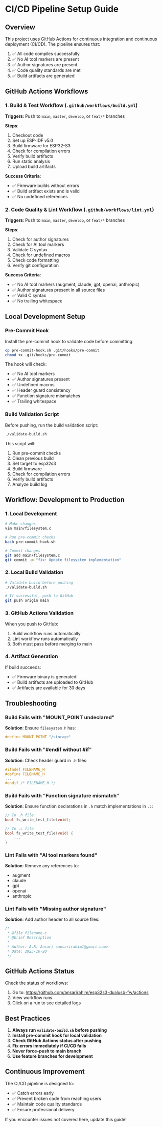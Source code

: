 # CI/CD Pipeline Setup Guide

## Overview

This project uses GitHub Actions for continuous integration and continuous deployment (CI/CD). The pipeline ensures that:

1. ✅ All code compiles successfully
2. ✅ No AI tool markers are present
3. ✅ Author signatures are present
4. ✅ Code quality standards are met
5. ✅ Build artifacts are generated

## GitHub Actions Workflows

### 1. Build & Test Workflow (`.github/workflows/build.yml`)

**Triggers**: Push to `main`, `master`, `develop`, or `feat/*` branches

**Steps**:
1. Checkout code
2. Set up ESP-IDF v5.0
3. Build firmware for ESP32-S3
4. Check for compilation errors
5. Verify build artifacts
6. Run static analysis
7. Upload build artifacts

**Success Criteria**:
- ✅ Firmware builds without errors
- ✅ Build artifact exists and is valid
- ✅ No undefined references

### 2. Code Quality & Lint Workflow (`.github/workflows/lint.yml`)

**Triggers**: Push to `main`, `master`, `develop`, or `feat/*` branches

**Steps**:
1. Check for author signatures
2. Check for AI tool markers
3. Validate C syntax
4. Check for undefined macros
5. Check code formatting
6. Verify git configuration

**Success Criteria**:
- ✅ No AI tool markers (augment, claude, gpt, openai, anthropic)
- ✅ Author signatures present in all source files
- ✅ Valid C syntax
- ✅ No trailing whitespace

## Local Development Setup

### Pre-Commit Hook

Install the pre-commit hook to validate code before committing:

```bash
cp pre-commit-hook.sh .git/hooks/pre-commit
chmod +x .git/hooks/pre-commit
```

The hook will check:
- ✅ No AI tool markers
- ✅ Author signatures present
- ✅ Undefined macros
- ✅ Header guard consistency
- ✅ Function signature mismatches
- ✅ Trailing whitespace

### Build Validation Script

Before pushing, run the build validation script:

```bash
./validate-build.sh
```

This script will:
1. Run pre-commit checks
2. Clean previous build
3. Set target to esp32s3
4. Build firmware
5. Check for compilation errors
6. Verify build artifacts
7. Analyze build log

## Workflow: Development to Production

### 1. Local Development

```bash
# Make changes
vim main/filesystem.c

# Run pre-commit checks
bash pre-commit-hook.sh

# Commit changes
git add main/filesystem.c
git commit -m "fix: Update filesystem implementation"
```

### 2. Local Build Validation

```bash
# Validate build before pushing
./validate-build.sh

# If successful, push to GitHub
git push origin main
```

### 3. GitHub Actions Validation

When you push to GitHub:
1. Build workflow runs automatically
2. Lint workflow runs automatically
3. Both must pass before merging to main

### 4. Artifact Generation

If build succeeds:
- ✅ Firmware binary is generated
- ✅ Build artifacts are uploaded to GitHub
- ✅ Artifacts are available for 30 days

## Troubleshooting

### Build Fails with "MOUNT_POINT undeclared"

**Solution**: Ensure `filesystem.h` has:
```c
#define MOUNT_POINT "/storage"
```

### Build Fails with "#endif without #if"

**Solution**: Check header guard in `.h` files:
```c
#ifndef FILENAME_H
#define FILENAME_H
...
#endif /* FILENAME_H */
```

### Build Fails with "Function signature mismatch"

**Solution**: Ensure function declarations in `.h` match implementations in `.c`:
```c
// In .h file
bool fs_write_test_file(void);

// In .c file
bool fs_write_test_file(void) {
    ...
}
```

### Lint Fails with "AI tool markers found"

**Solution**: Remove any references to:
- augment
- claude
- gpt
- openai
- anthropic

### Lint Fails with "Missing author signature"

**Solution**: Add author header to all source files:
```c
/*
 * @file filename.c
 * @brief Description
 *
 * Author: A.R. Ansari <ansarirahim1@gmail.com>
 * Date: 2025-10-20
 */
```

## GitHub Actions Status

Check the status of workflows:
1. Go to: https://github.com/ansarirahim/esp32s3-dualusb-fw/actions
2. View workflow runs
3. Click on a run to see detailed logs

## Best Practices

1. **Always run `validate-build.sh` before pushing**
2. **Install pre-commit hook for local validation**
3. **Check GitHub Actions status after pushing**
4. **Fix errors immediately if CI/CD fails**
5. **Never force-push to main branch**
6. **Use feature branches for development**

## Continuous Improvement

The CI/CD pipeline is designed to:
- ✅ Catch errors early
- ✅ Prevent broken code from reaching users
- ✅ Maintain code quality standards
- ✅ Ensure professional delivery

If you encounter issues not covered here, update this guide!

